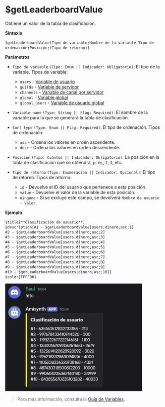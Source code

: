# $getLeaderboardValue
Obtiene un valor de la tabla de clasificación.

**Sintaxis**
```
$getLeaderboardValue[Tipo de variable;Nombre de la variable;Tipo de ordenación;Posición;(Tipo de retorno)]
```

**Parámetros**
- `Tipo de variable` `(Tipo: Enum || Indicador: Obligatorio)`: El tipo de la variable. Tipos de variable:

    - `users` - [Variable de usuario](../gen/variables.md#user-variables)
    - `guilds` - [Variable de servidor](../gen/variables.md#server-variables)
    - `channels` - [Variable de canal por servidor](../gen/variables.md#server-variables)
    - `global` - [Variable global](../gen//variables.md#globalglobal-user-variables)
    - `global_users` - [Variable de usuario global](../gen//variables.md#globalglobal-user-variables)

- `Variable name` `(Type: String || Flag: Required)`: El nombre de la variable para la que se generará la tabla de clasificación.

- `Sort type` `(Type: Enum || Flag: Required)`: El tipo de ordenación. Tipos de ordenación:
   - `asc` - Ordena los valores en orden ascendente.
   - `desc` - Ordena los valores en orden descendente. 
   
- `Posición` `(Tipo: Cuántos || Indicador: Obligatorio)`: La posición en la tabla de clasificación que se obtendrá, p. ej., `1`, `3`, etc.

- `Tipo de retorno` `(Tipo: Enumeración || Indicador: Opcional)`: El tipo de retorno. Tipos de retorno:

    - `id` - Devuelve el ID del usuario que pertenece a esta posición.
    - `value` - Devuelve el valor de la variable de esta posición.
    - `ninguno` - Si se excluye este campo, se devolverá `Nombre de usuario - Valor`.

**Ejemplo**
```
$title[**Clasificación de usuario**]
$description[#1 - $getLeaderboardValue[users;dinero;asc;1]
#2 - $getLeaderboardValue[users;dinero;asc;2]
#3 - $getLeaderboardValue[users;dinero;asc;3]
#4 - $getLeaderboardValue[users;dinero;asc;4]
#5 - $getLeaderboardValue[users;dinero;asc;5]
#6 - $getLeaderboardValue[users;dinero;asc;6]
#7 - $getLeaderboardValue[users;dinero;asc;7]
#8 - $getLeaderboardValue[users;dinero;asc;8]
#9 - $getLeaderboardValue[users;dinero;asc;9]
#10 - $getLeaderboardValue[users;dinero;asc;10]]
$color[FFFF00]

```

![alt text](image-72.png)

> Para más información, consulta la [Guía de Variables](../gen/variables.md).